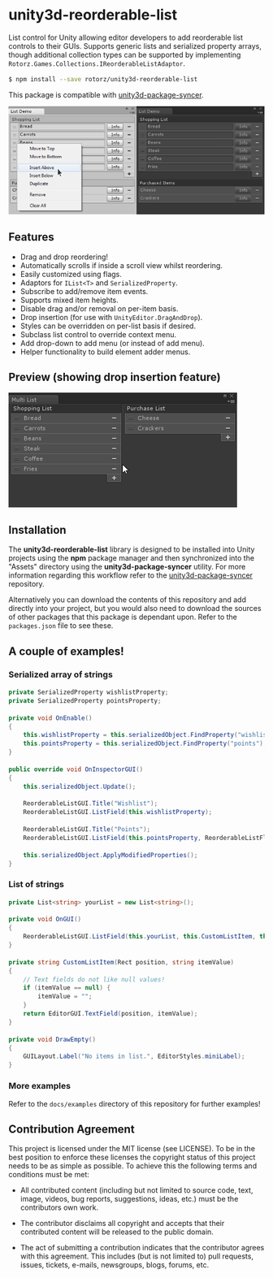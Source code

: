 # unity3d-reorderable-list

List control for Unity allowing editor developers to add reorderable list controls to
their GUIs. Supports generic lists and serialized property arrays, though additional
collection types can be supported by implementing `Rotorz.Games.Collections.IReorderableListAdaptor`.


```sh
$ npm install --save rotorz/unity3d-reorderable-list
```

This package is compatible with [unity3d-package-syncer](https://github.com/rotorz/unity3d-package-syncer).

![screenshot](screenshot.png)


## Features

- Drag and drop reordering!
- Automatically scrolls if inside a scroll view whilst reordering.
- Easily customized using flags.
- Adaptors for `IList<T>` and `SerializedProperty`.
- Subscribe to add/remove item events.
- Supports mixed item heights.
- Disable drag and/or removal on per-item basis.
- Drop insertion (for use with `UnityEditor.DragAndDrop`).
- Styles can be overridden on per-list basis if desired.
- Subclass list control to override context menu.
- Add drop-down to add menu (or instead of add menu).
- Helper functionality to build element adder menus.


## Preview (showing drop insertion feature)

![preview](preview.gif)


## Installation

The **unity3d-reorderable-list** library is designed to be installed into Unity projects
using the **npm** package manager and then synchronized into the "Assets" directory using
the **unity3d-package-syncer** utility. For more information regarding this workflow refer
to the [unity3d-package-syncer](https://github.com/rotorz/unity3d-package-syncer)
repository.

Alternatively you can download the contents of this repository and add directly into your
project, but you would also need to download the sources of other packages that this
package is dependant upon. Refer to the `packages.json` file to see these.


## A couple of examples!

### Serialized array of strings

```csharp
private SerializedProperty wishlistProperty;
private SerializedProperty pointsProperty;

private void OnEnable()
{
    this.wishlistProperty = this.serializedObject.FindProperty("wishlist");
    this.pointsProperty = this.serializedObject.FindProperty("points");
}

public override void OnInspectorGUI()
{
    this.serializedObject.Update();

    ReorderableListGUI.Title("Wishlist");
    ReorderableListGUI.ListField(this.wishlistProperty);

    ReorderableListGUI.Title("Points");
    ReorderableListGUI.ListField(this.pointsProperty, ReorderableListFlags.ShowIndices);

    this.serializedObject.ApplyModifiedProperties();
}
```


### List of strings

```csharp
private List<string> yourList = new List<string>();

private void OnGUI()
{
    ReorderableListGUI.ListField(this.yourList, this.CustomListItem, this.DrawEmpty);
}

private string CustomListItem(Rect position, string itemValue)
{
    // Text fields do not like null values!
    if (itemValue == null) {
        itemValue = "";
    }
    return EditorGUI.TextField(position, itemValue);
}

private void DrawEmpty()
{
    GUILayout.Label("No items in list.", EditorStyles.miniLabel);
}
```


### More examples

Refer to the `docs/examples` directory of this repository for further examples!


## Contribution Agreement

This project is licensed under the MIT license (see LICENSE). To be in the best
position to enforce these licenses the copyright status of this project needs to
be as simple as possible. To achieve this the following terms and conditions
must be met:

- All contributed content (including but not limited to source code, text,
  image, videos, bug reports, suggestions, ideas, etc.) must be the
  contributors own work.

- The contributor disclaims all copyright and accepts that their contributed
  content will be released to the public domain.

- The act of submitting a contribution indicates that the contributor agrees
  with this agreement. This includes (but is not limited to) pull requests, issues,
  tickets, e-mails, newsgroups, blogs, forums, etc.

